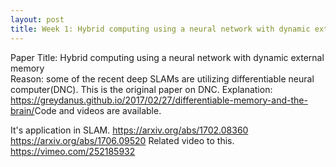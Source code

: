 ```yaml
---
layout: post
title: Week 1: Hybrid computing using a neural network with dynamic external memory
---
```


Paper Title: Hybrid computing using a neural network with dynamic external memory  
Reason: some of the recent deep SLAMs are utilizing differentiable neural computer(DNC). This is the original paper on DNC.
Explanation: ​https://greydanus.github.io/2017/02/27/differentiable-memory-and-the-brain/​
Code and videos are available.

It's application in SLAM.
https://arxiv.org/abs/1702.08360​
https://arxiv.org/abs/1706.09520
Related video to this.
https://vimeo.com/252185932
